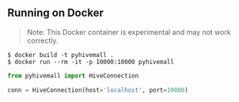 ## Running on Docker

> Note: This Docker container is experimental and may not work correctly.

```
$ docker build -t pyhivemall .
$ docker run --rm -it -p 10000:10000 pyhivemall
```

```py
from pyhivemall import HiveConnection

conn = HiveConnection(host='localhost', port=10000)
```